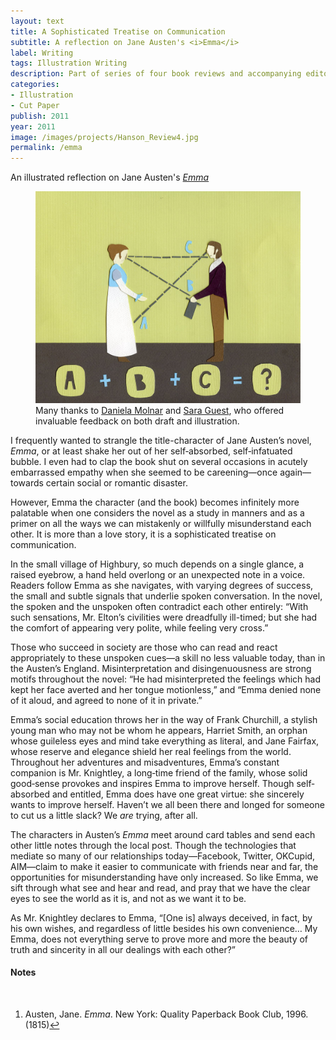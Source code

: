 ```yaml
---
layout: text
title: A Sophisticated Treatise on Communication
subtitle: A reflection on Jane Austen's <i>Emma</i>
label: Writing
tags: Illustration Writing
description: Part of series of four book reviews and accompanying editorial illustration.
categories:
- Illustration
- Cut Paper
publish: 2011
year: 2011
image: /images/projects/Hanson_Review4.jpg
permalink: /emma
---
```

An illustrated reflection on Jane Austen's <a id="footnote-1-ref" href="#footnote-1"><i>Emma</i></a>

<figure><img src="/images/projects/Hanson_Review4.jpg">
<figcaption>Many thanks to <a href="http://www.danielamolnar.com/project/new-earth/new-earth-15/?cat=artwork#1">Daniela Molnar</a> and <a href="https://nonceforms.tumblr.com/">Sara Guest</a>, who offered invaluable feedback on both draft and illustration.</figcaption>
</figure>

<p>I frequently wanted to strangle the title-character of Jane Austen’s novel, <i>Emma</i>, or at least shake her out of her self‐absorbed, self‐infatuated bubble. I even had to clap the book shut on several occasions in acutely embarrassed empathy when she seemed to be careening&mdash;once again&mdash;towards certain social or romantic disaster.</p>

<p>However, Emma the character (and the book) becomes infinitely more palatable when one considers the novel as a study in manners and as a primer on all the ways we can mistakenly or willfully misunderstand each other. It is more than a love story, it is a sophisticated treatise on communication.</p>

<p>In the small village of Highbury, so much depends on a single glance, a raised eyebrow, a hand held overlong or an unexpected note in a voice. Readers follow Emma as she navigates, with varying degrees of success, the small and subtle signals that underlie spoken conversation. In the novel, the spoken and the unspoken often contradict each other entirely:  “With such sensations, Mr. Elton’s civilities were dreadfully ill-timed; but she had the comfort of appearing very polite, while feeling very cross.”</p>

<p>Those who succeed in society are those who can read and react appropriately to these unspoken cues&mdash;a skill no less valuable today, than in the Austen’s England. Misinterpretation and disingenuousness are strong motifs throughout the novel: “He had misinterpreted the feelings which had kept her face averted and her tongue motionless,” and “Emma denied none of it aloud, and agreed to none of it in private.”</p>

<p>Emma’s social education throws her in the way of Frank Churchill, a stylish young man who may not be whom he appears, Harriet Smith, an orphan whose guileless eyes and mind take everything as literal, and Jane Fairfax, whose reserve and elegance shield her real feelings from the world. Throughout her adventures and misadventures, Emma’s constant companion is Mr. Knightley, a long‐time friend of the family, whose solid good‐sense provokes and inspires Emma to improve herself. Though self‐absorbed and entitled, Emma does have one great virtue:  she sincerely wants to improve herself.  Haven’t we all been there and longed for someone to cut us a little slack?  We <i>are</i> trying, after all.</p>

<p>The characters in Austen’s <i>Emma</i> meet around card tables and send each other little notes through the local post. Though the technologies that mediate so many of our relationships today&mdash;Facebook, Twitter, OKCupid, AIM&mdash;claim to make it easier to communicate with friends near and far, the opportunities for misunderstanding have only increased. So like Emma, we sift through what see and hear and read, and pray that we have the clear eyes to see the world as it is, and not as we want it to be.</p>

<p>As Mr. Knightley declares to Emma, “[One is] always deceived, in fact, by his own wishes, and regardless of little besides his own convenience… My Emma, does not everything serve to prove more and more the beauty of truth and sincerity in all our dealings with each other?”</p>

<!--Footnotes -->
<div class="notes">
<h4>Notes</h4>
<br />
<ol>
    <li>
        <p id="footnote-1">Austen, Jane. <i>Emma</i>. New York: Quality Paperback Book Club, 1996. (1815)<a href="#footnote-1-ref">↩</a></p>
    </li>
</ol>

</div>  